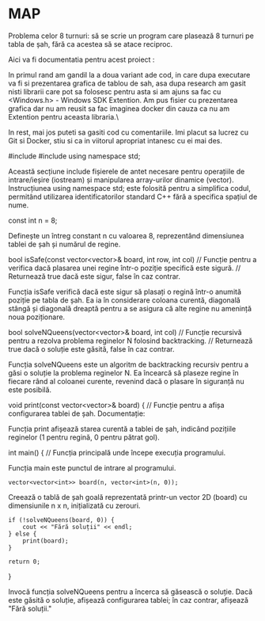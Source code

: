# MAP

Problema celor 8 turnuri: să se scrie un program care plasează 8 turnuri pe tabla de șah, fără ca acestea să se atace reciproc.

Aici va fi documentatia pentru acest proiect :

In primul rand am gandil la a doua variant ade cod, in care dupa executare va fi si prezentarea grafica de tablou de sah, asa dupa research am gasit nisti librarii care pot sa folosesc pentru asta si am ajuns sa fac cu <Windows.h> - Windows SDK Extention. Am pus fisier cu prezentarea grafica dar nu am reusit sa fac imaginea docker din cauza ca nu am Extention pentru aceasta libraria.\

 In rest, mai jos puteti sa gasiti cod cu comentariile. Imi placut sa lucrez cu Git si Docker, stiu si ca in viitorul apropriat intanesc cu ei mai des.


#include <iostream>
#include <vector>
using namespace std;

Această secțiune include fișierele de antet necesare pentru operațiile de intrare/ieșire (iostream) și manipularea array-urilor dinamice (vector). Instrucțiunea using namespace std; este folosită pentru a simplifica codul, permitând utilizarea identificatorilor standard C++ fără a specifica spațiul de nume.

const int n = 8;

Definește un întreg constant n cu valoarea 8, reprezentând dimensiunea tablei de șah și numărul de regine.

bool isSafe(const vector<vector<int>>& board, int row, int col) 
    // Funcție pentru a verifica dacă plasarea unei regine într-o poziție specifică este sigură.
    // Returnează true dacă este sigur, false în caz contrar.

Funcția isSafe verifică dacă este sigur să plasați o regină într-o anumită poziție pe tabla de șah. Ea ia în considerare coloana curentă, diagonală stângă și diagonală dreaptă pentru a se asigura că alte regine nu amenință noua poziționare.

bool solveNQueens(vector<vector<int>>& board, int col) 
    // Funcție recursivă pentru a rezolva problema reginelor N folosind backtracking.
    // Returnează true dacă o soluție este găsită, false în caz contrar.

Funcția solveNQueens este un algoritm de backtracking recursiv pentru a găsi o soluție la problema reginelor N. Ea încearcă să plaseze regine în fiecare rând al coloanei curente, revenind dacă o plasare în siguranță nu este posibilă.

void print(const vector<vector<int>>& board) {
    // Funcție pentru a afișa configurarea tablei de șah.
Documentație:

Funcția print afișează starea curentă a tablei de șah, indicând pozițiile reginelor (1 pentru regină, 0 pentru pătrat gol).

int main() {
    // Funcția principală unde începe execuția programului.

Funcția main este punctul de intrare al programului.

    vector<vector<int>> board(n, vector<int>(n, 0));

Creează o tablă de șah goală reprezentată printr-un vector 2D (board) cu dimensiunile n x n, inițializată cu zerouri.

    if (!solveNQueens(board, 0)) {
        cout << "Fără soluții" << endl;
    } else {
        print(board);
    }

    return 0;
}

Invocă funcția solveNQueens pentru a încerca să găsească o soluție. Dacă este găsită o soluție, afișează configurarea tablei; în caz contrar, afișează "Fără soluții."